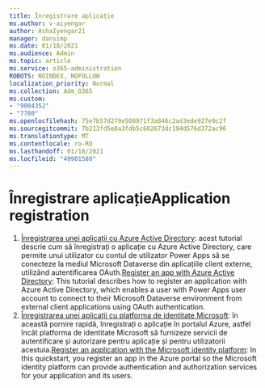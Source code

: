 ```yaml
---
title: Înregistrare aplicație
ms.author: v-aiyengar
author: AshaIyengar21
manager: dansimp
ms.date: 01/18/2021
ms.audience: Admin
ms.topic: article
ms.service: o365-administration
ROBOTS: NOINDEX, NOFOLLOW
localization_priority: Normal
ms.collection: Adm_O365
ms.custom:
- "9004352"
- "7780"
ms.openlocfilehash: 75e7b57d279e508971f3a846c2ad3ede927e9c2f
ms.sourcegitcommit: 7b213fd5e8a3fdb5c602673dc194d576d372ac96
ms.translationtype: MT
ms.contentlocale: ro-RO
ms.lasthandoff: 01/18/2021
ms.locfileid: "49901580"
---
```

# <a name="application-registration"></a><span data-ttu-id="1afeb-102">Înregistrare aplicație</span><span class="sxs-lookup"><span data-stu-id="1afeb-102">Application registration</span></span>

1. <span data-ttu-id="1afeb-103">[Înregistrarea unei aplicații cu Azure Active Directory](https://docs.microsoft.com/powerapps/developer/data-platform/walkthrough-register-app-azure-active-directory): acest tutorial descrie cum să înregistrați o aplicație cu Azure Active Directory, care permite unui utilizator cu contul de utilizator Power Apps să se conecteze la mediul Microsoft Dataverse din aplicațiile client externe, utilizând autentificarea OAuth.</span><span class="sxs-lookup"><span data-stu-id="1afeb-103">[Register an app with Azure Active Directory](https://docs.microsoft.com/powerapps/developer/data-platform/walkthrough-register-app-azure-active-directory): This tutorial describes how to register an application with Azure Active Directory, which enables a user with Power Apps user account to connect to their Microsoft Dataverse environment from external client applications using OAuth authentication.</span></span>
1. <span data-ttu-id="1afeb-104">[Înregistrarea unei aplicații cu platforma de identitate Microsoft](https://docs.microsoft.com/azure/active-directory/develop/quickstart-register-app): în această pornire rapidă, înregistrați o aplicație în portalul Azure, astfel încât platforma de identitate Microsoft să furnizeze servicii de autentificare și autorizare pentru aplicație și pentru utilizatorii acestuia.</span><span class="sxs-lookup"><span data-stu-id="1afeb-104">[Register an application with the Microsoft identity platform](https://docs.microsoft.com/azure/active-directory/develop/quickstart-register-app): In this quickstart, you register an app in the Azure portal so the Microsoft identity platform can provide authentication and authorization services for your application and its users.</span></span>
